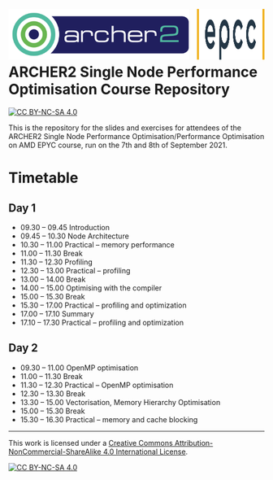 <img src="./img/archer2_logo.png"  width="355" height="100" align="left" /> <img src="./img/epcc_logo.png" align="right" width="133" height="100" />

<br /><br /><br /><br />

# ARCHER2 Single Node Performance Optimisation Course Repository

[![CC BY-NC-SA 4.0][cc-by-nc-sa-shield]][cc-by-nc-sa]

This is the repository for the slides and exercises for attendees of the ARCHER2 Single Node Performance Optimisation/Performance Optimisation on AMD EPYC course, run on the 7th and 8th of September 2021.

# Timetable

## Day 1

- 09.30 – 09.45 Introduction
- 09.45 – 10.30 Node Architecture
- 10.30 – 11.00 Practical – memory performance
- 11.00 – 11.30 Break
- 11.30 – 12.30 Profiling
- 12.30 – 13.00 Practical – profiling 
- 13.00 – 14.00 Break
- 14.00 – 15.00 Optimising with the compiler
- 15.00 – 15.30 Break
- 15.30 – 17.00 Practical – profiling and optimization
- 17.00 – 17.10 Summary
- 17.10 – 17.30 Practical – profiling and optimization

## Day 2

- 09.30 – 11.00 OpenMP optimisation
- 11.00 – 11.30 Break
- 11.30 – 12.30 Practical – OpenMP optimisation 
- 12.30 – 13.30 Break
- 13.30 – 15.00 Vectorisation, Memory Hierarchy Optimisation
- 15.00 – 15.30 Break
- 15.30 – 16.30 Practical – memory and cache blocking 


---

This work is licensed under a
[Creative Commons Attribution-NonCommercial-ShareAlike 4.0 International License][cc-by-nc-sa].

[cc-by-nc-sa]: http://creativecommons.org/licenses/by-nc-sa/4.0/
[cc-by-nc-sa-image]: https://licensebuttons.net/l/by-nc-sa/4.0/88x31.png
[cc-by-nc-sa-shield]: https://img.shields.io/badge/License-CC%20BY--NC--SA%204.0-lightgrey.svg

[![CC BY-NC-SA 4.0][cc-by-nc-sa-image]][cc-by-nc-sa]

